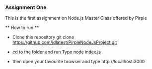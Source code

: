 ### Assignment One ###

This is the first assignment on Node.js Master Class offered by Pirple

** How to run **

- Clone this repository
 git clone https://github.com/idlatest/PirpleNodeJsProject.git

- cd to the folder and run Type
 node index.js

- then open your favourite browser and type
  http://localhost:3000
